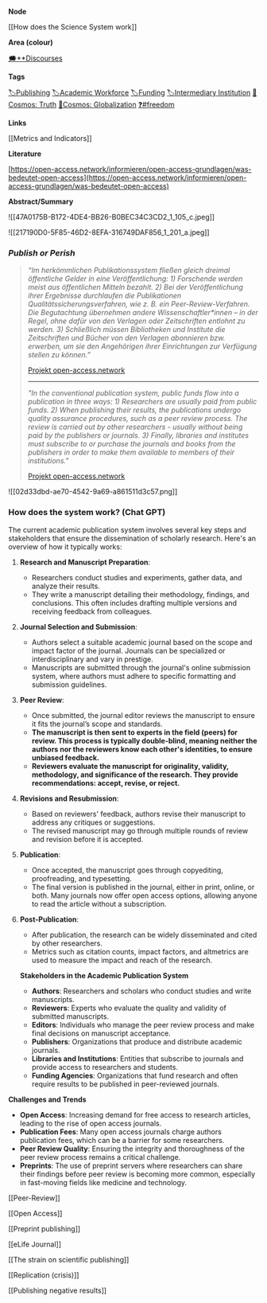 **Node**

[[How does the Science System work]]

**Area (colour)**

[🗯️**Discourses](https://lean-sphynx-49b.notion.site/Discourses-ab06ed1436054e5b9bf0c0af92149114?pvs=21)

**Tags**

[🏷️Publishing](https://lean-sphynx-49b.notion.site/Publishing-8d3c55fe5c894b3b9c1ebb666ebe341d?pvs=21) [🏷️Academic Workforce](https://lean-sphynx-49b.notion.site/Academic-Workforce-14c2434af32e41c190a68c92b02ddf42?pvs=21) [🏷️Funding](https://lean-sphynx-49b.notion.site/Funding-9204fb6155bd445a87cabe5b2552ac2d?pvs=21) [🏷️Intermediary Institution](https://lean-sphynx-49b.notion.site/Intermediary-Institution-6677721ce7ac4a85a994f28d7345213d?pvs=21) [🌌Cosmos: Truth](https://lean-sphynx-49b.notion.site/Cosmos-Truth-af34d1903e934f1b989baa138fdfecc6?pvs=21) [🌌Cosmos: Globalization](https://lean-sphynx-49b.notion.site/Cosmos-Globalization-8bfcc0523ab64a819cd329a6875da3ed?pvs=21) [❓#freedom](https://lean-sphynx-49b.notion.site/Freedom-11587210186680bc90dfc92c64aa96cf?pvs=21)

**Links**

[[Metrics and Indicators]]

**Literature**

[https://open-access.network/informieren/open-access-grundlagen/was-bedeutet-open-access](https://open-access.network/informieren/open-access-grundlagen/was-bedeutet-open-access)

**Abstract/Summary**

![[47A0175B-B172-4DE4-BB26-B0BEC34C3CD2_1_105_c.jpeg]]

  

  

![[217190D0-5F85-46D2-8EFA-316749DAF856_1_201_a.jpeg]]

### _Publish or Perish_

> _“Im herkömmlichen Publikationssystem fließen gleich dreimal öffentliche Gelder in eine Veröffentlichung: 1) Forschende werden meist aus öffentlichen Mitteln bezahlt. 2) Bei der Veröffentlichung ihrer Ergebnisse durchlaufen die Publikationen Qualitätssicherungsverfahren, wie z. B. ein Peer-Review-Verfahren. Die Begutachtung übernehmen andere Wissenschaftler*innen – in der Regel, ohne dafür von den Verlagen oder Zeitschriften entlohnt zu werden. 3) Schließlich müssen Bibliotheken und Institute die Zeitschriften und Bücher von den Verlagen abonnieren bzw. erwerben, um sie den Angehörigen ihrer Einrichtungen zur Verfügung stellen zu können.”_
> 
> [Projekt open-access.network](https://open-access.network/informieren/open-access-grundlagen/was-bedeutet-open-access)
> 
> ---
> 
> _"In the conventional publication system, public funds flow into a publication in three ways: 1) Researchers are usually paid from public funds. 2) When publishing their results, the publications undergo quality assurance procedures, such as a peer review process. The review is carried out by other researchers - usually without being paid by the publishers or journals. 3) Finally, libraries and institutes must subscribe to or purchase the journals and books from the publishers in order to make them available to members of their institutions."_
> 
> [Projekt open-access.network](https://open-access.network/informieren/open-access-grundlagen/was-bedeutet-open-access)

  

![[02d33dbd-ae70-4542-9a69-a861511d3c57.png]]

  

### How does the system work? (Chat GPT)

The current academic publication system involves several key steps and stakeholders that ensure the dissemination of scholarly research. Here's an overview of how it typically works:

1. **Research and Manuscript Preparation**:
    - Researchers conduct studies and experiments, gather data, and analyze their results.
    - They write a manuscript detailing their methodology, findings, and conclusions. This often includes drafting multiple versions and receiving feedback from colleagues.
2. **Journal Selection and Submission**:
    - Authors select a suitable academic journal based on the scope and impact factor of the journal. Journals can be specialized or interdisciplinary and vary in prestige.
    - Manuscripts are submitted through the journal's online submission system, where authors must adhere to specific formatting and submission guidelines.
3. **Peer Review**:
    - Once submitted, the journal editor reviews the manuscript to ensure it fits the journal’s scope and standards.
    - **The manuscript is then sent to experts in the field (peers) for review. This process is typically double-blind, meaning neither the authors nor the reviewers know each other's identities, to ensure unbiased feedback.**
    - **Reviewers evaluate the manuscript for originality, validity, methodology, and significance of the research. They provide recommendations: accept, revise, or reject.**
4. **Revisions and Resubmission**:
    - Based on reviewers' feedback, authors revise their manuscript to address any critiques or suggestions.
    - The revised manuscript may go through multiple rounds of review and revision before it is accepted.
5. **Publication**:
    - Once accepted, the manuscript goes through copyediting, proofreading, and typesetting.
    - The final version is published in the journal, either in print, online, or both. Many journals now offer open access options, allowing anyone to read the article without a subscription.
6. **Post-Publication**:
    
    - After publication, the research can be widely disseminated and cited by other researchers.
    - Metrics such as citation counts, impact factors, and altmetrics are used to measure the impact and reach of the research.
    
    **Stakeholders in the Academic Publication System**
    
    - **Authors**: Researchers and scholars who conduct studies and write manuscripts.
    - **Reviewers**: Experts who evaluate the quality and validity of submitted manuscripts.
    - **Editors**: Individuals who manage the peer review process and make final decisions on manuscript acceptance.
    - **Publishers**: Organizations that produce and distribute academic journals.
    - **Libraries and Institutions**: Entities that subscribe to journals and provide access to researchers and students.
    - **Funding Agencies**: Organizations that fund research and often require results to be published in peer-reviewed journals.

**Challenges and Trends**

- **Open Access**: Increasing demand for free access to research articles, leading to the rise of open access journals.
- **Publication Fees**: Many open access journals charge authors publication fees, which can be a barrier for some researchers.
- **Peer Review Quality**: Ensuring the integrity and thoroughness of the peer review process remains a critical challenge.
- **Preprints**: The use of preprint servers where researchers can share their findings before peer review is becoming more common, especially in fast-moving fields like medicine and technology.

  

[[Peer-Review]]

[[Open Access]]

[[Preprint publishing]]

[[eLife Journal]]

[[The strain on scientific publishing]]

[[Replication (crisis)]]

[[Publishing negative results]]